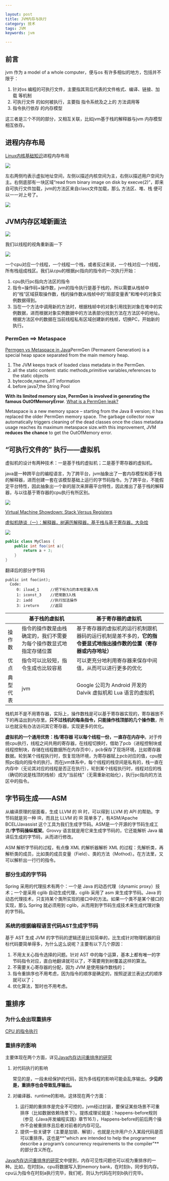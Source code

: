 ```yaml
---

layout: post
title: JVM内存与执行
category: 技术
tags: JVM
keywords: jvm

---
```


## 前言

jvm 作为 a model of a whole computer，便与os 有许多相似的地方，包括并不限于：

1. 针对os 编程的可执行文件，主要指其背后代表的文件格式、编译、链接、加载 等机制
2. 可执行文件 的如何被执行，主要指 指令系统及之上的 方法调用等
3. 指令执行依存 的内存模型

这三者是三个不同的部分，又相互关联，比如jvm基于栈的解释器与jvm 内存模型 相互依存。

## 进程内存布局

[Linux内核基础知识](http://qiankunli.github.io/2019/05/01/linux_kernel_basic.html)进程内存布局

![](/public/upload/linux/virtual_memory_space.jpg)

左右两侧均表示虚拟地址空间，左侧以描述内核空间为主，右侧以描述用户空间为主。右侧底部有一块区域“read from binary image on disk by execve(2)”，即来自可执行文件加载，jvm的方法区来自class文件加载，那么 方法区、堆、栈 便可以一一对上号了。

![](/public/upload/java/jvm_process.png)

## JVM内存区域新画法 

![](/public/upload/java/jvm_memory_layout.jpg)

我们以线程的视角重新画一下

![](/public/upload/java/jvm_memory.png)

一个cpu对应一个线程，一个线程一个栈，或者反过来说，一个栈对应一个线程，所有栈组成栈区。我们从cpu的根据pc指向的指令的一次执行开始：

1. cpu执行pc指向方法区的指令
2. 指令=操作码+操作数，jvm的指令执行是基于栈的，所以需要从栈帧中的“栈”区域获取操作数，栈的操作数从栈帧中的“局部变量表”和堆中的对象实例数据得到。
3. 当在一个方法中调用新的方法时，根据栈帧中的对象引用找到对象在堆中的实例数据，进而根据对象实例数据中的方法表部分找到方法在方法区中的地址。根据方法区中的数据在当前线程私有区域创建新的栈帧，切换PC，开始新的执行。

### PermGen ==> Metaspace

[Permgen vs Metaspace in Java](https://www.baeldung.com/java-permgen-metaspace)PermGen (Permanent Generation) is a special heap space separated from the main memory heap.

1. The JVM keeps track of loaded class metadata in the PermGen. 
2. all the static content: static methods,primitive variables,references to the static objects
3. bytecode,names,JIT information
4. before java7,the String Pool

**With its limited memory size, PermGen is involved in generating the famous OutOfMemoryError**. [What is a PermGen leak?](https://plumbr.io/blog/memory-leaks/what-is-a-permgen-leak)

Metaspace is a new memory space – starting from the Java 8 version; it has replaced the older PermGen memory space. The garbage collector now automatically triggers cleaning of the dead classes once the class metadata usage reaches its maximum metaspace size.with this improvement, JVM **reduces the chance** to get the OutOfMemory error.

## “可执行文件的” 执行——虚拟机

虚拟机的设计有两种技术：一是基于栈的虚拟机；二是基于寄存器的虚拟机。

java是一种跨平台的编程语言，为了跨平台，jvm抽象出了一套内存模型和基于栈的解释器，进而创建一套在该模型基础上运行的字节码指令。为了跨平台，不能假定平台特性，因此抽象出一个新的层次来屏蔽平台特性，因此推出了基于栈的解释器，与以往基于寄存器的cpu执行有所区别。

![](/public/upload/jvm/run_java_code.png)

[Virtual Machine Showdown: Stack Versus Registers](https://www.usenix.org/legacy/events/vee05/full_papers/p153-yunhe.pdf)

[虚拟机随谈（一）：解释器，树遍历解释器，基于栈与基于寄存器，大杂烩](http://rednaxelafx.iteye.com/blog/492667)

![](/public/upload/java/jvm_os_1.gif)

```java
public class MyClass {
    public int foo(int a){
        return a + 3;
    }
}
```
翻译后的部分字节码

```
public int foo(int);
  Code:
     0: iload_1     //把下标为1的本地变量入栈
     1: iconst_3    //把常数3入栈
     2: iadd        //执行加法操作
     3: ireturn     //返回
```

||基于栈的虚拟机|基于寄存器的虚拟机|
|---|---|---|
|操作数|指令的操作数是由栈确定的，我们不需要为每个操作数显式地指定存储位置|基于寄存器的虚拟机的运行机制跟机器码的运行机制是差不多的，**它的指令要显式地指出操作数的位置（寄存器或内存地址）**|
|优点|指令可以比较短，指令生成也比较容易|可以更充分地利用寄存器来保存中间值，从而可以进行更多的优化|
|典型代表|jvm|Google 公司为 Android 开发的 Dalvik 虚拟机和 Lua 语言的虚拟机|

栈机并不是不用寄存器，实际上，操作数栈是可以基于寄存器实现的，寄存器放不下的再溢出到内存里。**只不过栈机的每条指令，只能操作栈顶部的几个操作数**，所以也就没有办法访问其它寄存器，实现更多的优化。

**虚拟机的一个通用优势：栈/寄存器 可以每个线程一份，一直存在内存中**。对于传统cpu执行，线程之间共用的寄存器，在线程切换时，借助了pcb（进程控制块或线程控制块，存储在线程数据所在内存页中），pcb保存了现场环境，比如寄存器数据。轮到某个线程执行时，恢复现场环境，为寄存器赋上pcb对应的值，cpu按照pc指向的指令的执行。而在jvm体系中，每个线程的栈空间是私有的，栈一直在内存中（无论其对应的线程是否正在执行），轮到某个线程执行时，线程对应的栈（确切的说是栈顶的栈帧）成为“当前栈”（无需重新初始化），执行pc指向的方法区中的指令。
    
## 字节码生成——ASM

从编译原理的层面看，生成 LLVM 的 IR 时，可以得到 LLVM 的 API 的帮助。字节码就是另一种 IR，而且比 LLVM 的 IR 简单多了，有ASM/Apache BCEL/Javassist 这个工具为我们生成字节码。ASM是一个开源的字节码生成工具/**字节码操纵框架**。Grovvy 语言就是用它来生成字节码的，它还能解析 Java 编译后生成的字节码，从而进行修改。

ASM 解析字节码的过程，有点像 XML 的解析器解析 XML 的过程：先解析类，再解析类的成员，比如类的成员变量（Field）、类的方法（Mothod）。在方法里，又可以解析出一行行的指令。

### 部分生成的字节码

Spring 采用的代理技术有两个：一个是 Java 的动态代理（dynamic proxy）技术；一个是采用 cglib 自动生成代理，cglib 采用了 asm 来生成字节码。Java 的动态代理技术，只支持某个类所实现的接口中的方法。如果一个类不是某个接口的实现，那么 Spring 就必须用到 cglib，从而用到字节码生成技术来生成代理对象的字节码。

### 系统的根据编程语言代码AST生成字节码

基于 AST 生成 JVM 的字节码的逻辑还是比较简单的，比生成针对物理机器的目标代码要简单得多，为什么这么说呢？主要有以下几个原因：

1. 不用太关心指令选择的问题。针对 AST 中的每个运算，基本上都有唯一的字节码指令对应，直白地翻译就可以了，不需要用到树覆盖这样的算法。
2. 不需要关心寄存器的分配，因为 JVM 是使用操作数栈的；
3. 指令重排序也不用考虑，因为指令的顺序是确定的，按照逆波兰表达式的顺序就可以了；
4. 优化算法，暂时也不用考虑。



## 重排序

### 为什么会出现重排序

[CPU 的指令执行](http://qiankunli.github.io/2018/01/07/hardware_software.html)

### 重排序的影响

主要体现在两个方面，详见[Java内存访问重排序的研究](http://tech.meituan.com/java-memory-reordering.html)

1. 对代码执行的影响

	常见的是，一段未经保护的代码，因为多线程的影响可能会乱序输出。**少见的是，重排序也会导致乱序输出。**

2. 对编译器、runtime的影响，这体现在两个方面：

	1. 运行期的重排序是完全不可控的，jvm经过封装，要保证某些场景不可重排序（比如数据依赖场景下）。提炼成理论就是：happens-before规则（参见《Java并发编程实践》章节16.1），Happens-before的前后两个操作不会被重排序且后者对前者的内存可见。
	2. 提供一些关键字（主要是加锁、解锁），也就是允许用户介入某段代码是否可以重排序。这也是**"which are intended to help the programmer describe a program’s concurrency requirements to the compiler"** 的部分含义所在。

[Java内存访问重排序的研究](http://tech.meituan.com/java-memory-reordering.html)文中提到，内存可见性问题也可以视为重排序的一种。比如，在时刻a，cpu将数据写入到memory bank，在时刻b，同步到内存。cpu认为指令在时刻a执行完毕，我们呢，则认为代码在时刻b执行完毕。






